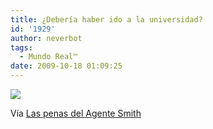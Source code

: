 ```yaml
---
title: ¿Debería haber ido a la universidad?
id: '1929'
author: neverbot
tags:
  - Mundo Real™
date: 2009-10-18 01:09:25
---
```


[![](./2009-10-08-Ghost-of-Collegiate-Past.png)](http://localhost:8000/wp-content/uploads/2009/10/2009-10-08-Ghost-of-Collegiate-Past.png)

Vía [Las penas del Agente Smith](http://rinzewind.org/archives/2009/10/08/deberia-haber-ido-a-la-universidad/)